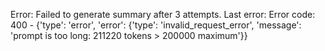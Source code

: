 Error: Failed to generate summary after 3 attempts. Last error: Error code: 400 - {'type': 'error', 'error': {'type': 'invalid_request_error', 'message': 'prompt is too long: 211220 tokens > 200000 maximum'}}